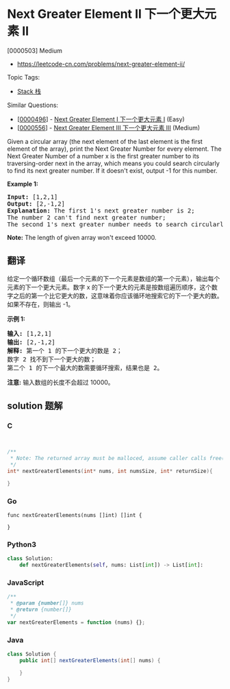 # Next Greater Element II 下一个更大元素 II

[0000503] Medium

- https://leetcode-cn.com/problems/next-greater-element-ii/

Topic Tags:

- [Stack 栈](https://leetcode-cn.com/tag/stack/)

Similar Questions:

- [[0000496](https://leetcode-cn.com/problems/next-greater-element-i/)] - [Next Greater Element I 下一个更大元素 I](./0000496.next-greater-element-i.md) (Easy)
- [[0000556](https://leetcode-cn.com/problems/next-greater-element-iii/)] - [Next Greater Element III 下一个更大元素 III](./0000556.next-greater-element-iii.md) (Medium)

Given a circular array (the next element of the last element is the first element of the array), print the Next Greater Number for every element. The Next Greater Number of a number x is the first greater number to its traversing-order next in the array, which means you could search circularly to find its next greater number. If it doesn't exist, output -1 for this number.

**Example 1:**

<pre><b>Input:</b> [1,2,1]
<b>Output:</b> [2,-1,2]
<b>Explanation:</b> The first 1's next greater number is 2; <br>The number 2 can't find next greater number; <br>The second 1's next greater number needs to search circularly, which is also 2.
</pre>

**Note:** The length of given array won't exceed 10000.

## 翻译

给定一个循环数组（最后一个元素的下一个元素是数组的第一个元素），输出每个元素的下一个更大元素。数字 x 的下一个更大的元素是按数组遍历顺序，这个数字之后的第一个比它更大的数，这意味着你应该循环地搜索它的下一个更大的数。如果不存在，则输出 -1。

**示例 1:**

<pre><strong>输入:</strong> [1,2,1]
<strong>输出:</strong> [2,-1,2]
<strong>解释:</strong> 第一个 1 的下一个更大的数是 2；
数字 2 找不到下一个更大的数； 
第二个 1 的下一个最大的数需要循环搜索，结果也是 2。
</pre>

**注意:** 输入数组的长度不会超过 10000。

## solution 题解

### C

```c


/**
 * Note: The returned array must be malloced, assume caller calls free().
 */
int* nextGreaterElements(int* nums, int numsSize, int* returnSize){

}


```

### Go

```golang
func nextGreaterElements(nums []int) []int {

}
```

### Python3

```python
class Solution:
    def nextGreaterElements(self, nums: List[int]) -> List[int]:

```

### JavaScript

```javascript
/**
 * @param {number[]} nums
 * @return {number[]}
 */
var nextGreaterElements = function (nums) {};
```

### Java

```java
class Solution {
    public int[] nextGreaterElements(int[] nums) {

    }
}
```
